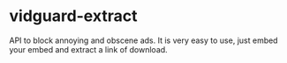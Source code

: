 # vidguard-extract
API to block annoying and obscene ads. It is very easy to use, just embed your embed and extract a link of download.
